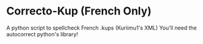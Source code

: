 # Correcto-Kup (French Only)
A python script to spellcheck French .kups (Kuriimu1's XML) You'll need the autocorrect python's library!
